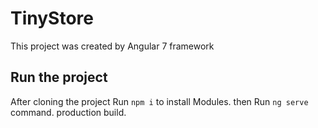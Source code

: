 
# TinyStore

This project was created by Angular 7 framework  


## Run the project

After cloning the project Run `npm i` to install Modules. then Run `ng serve` command. production build.
